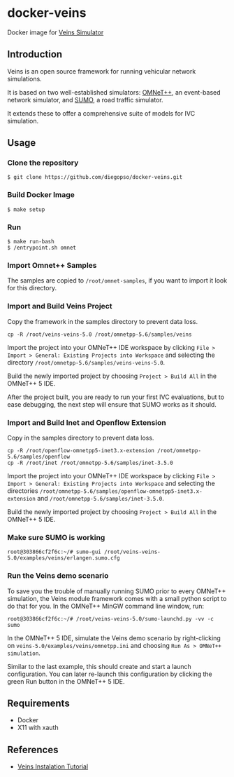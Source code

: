 docker-veins
============

Docker image for [Veins Simulator](https://veins.car2x.org/)

## Introduction

Veins is an open source framework for running vehicular network simulations.

It is based on two well-established simulators: [OMNeT++](https://www.omnetpp.org/), an event-based network simulator, and [SUMO](http://sumo.dlr.de/index.html), a road traffic simulator.

It extends these to offer a comprehensive suite of models for IVC simulation.

## Usage

### Clone the repository

```console
$ git clone https://github.com/diegopso/docker-veins.git
```

### Build Docker Image

```console
$ make setup
```

### Run

```console
$ make run-bash
$ /entrypoint.sh omnet
```

### Import Omnet++ Samples

The samples are copied to `/root/omnet-samples`, if you want to import it look for this directory.

### Import and Build Veins Project

Copy 	the framework in the samples directory to prevent data loss.

```
cp -R /root/veins-veins-5.0 /root/omnetpp-5.6/samples/veins
```

Import the project into your OMNeT++ IDE workspace by clicking `File > Import > General: Existing Projects into Workspace` and selecting the directory `/root/omnetpp-5.6/samples/veins-veins-5.0`.

Build the newly imported project by choosing `Project > Build All` in the OMNeT++ 5 IDE.

After the project built, you are ready to run your first IVC evaluations, but to ease debugging, the next step will ensure that SUMO works as it should.

### Import and Build Inet and Openflow Extension

Copy in the samples directory to prevent data loss.

```
cp -R /root/openflow-omnetpp5-inet3.x-extension /root/omnetpp-5.6/samples/openflow
cp -R /root/inet /root/omnetpp-5.6/samples/inet-3.5.0
```

Import the project into your OMNeT++ IDE workspace by clicking `File > Import > General: Existing Projects into Workspace` and selecting the directories `/root/omnetpp-5.6/samples/openflow-omnetpp5-inet3.x-extension` and `/root/omnetpp-5.6/samples/inet-3.5.0`.

Build the newly imported project by choosing `Project > Build All` in the OMNeT++ 5 IDE.

### Make sure SUMO is working

```console
root@303866cf2f6c:~/# sumo-gui /root/veins-veins-5.0/examples/veins/erlangen.sumo.cfg
```

### Run the Veins demo scenario

To save you the trouble of manually running SUMO prior to every OMNeT++ simulation, the Veins module framework comes with a small python script to do that for you. In the OMNeT++ MinGW command line window, run:

```console
root@303866cf2f6c:~/# /root/veins-veins-5.0/sumo-launchd.py -vv -c sumo
```

In the OMNeT++ 5 IDE, simulate the Veins demo scenario by right-clicking on `veins-5.0/examples/veins/omnetpp.ini` and choosing `Run As > OMNeT++ simulation`.

Similar to the last example, this should create and start a launch configuration. You can later re-launch this configuration by clicking the green Run button in the OMNeT++ 5 IDE.

## Requirements

* Docker
* X11 with xauth

## References
* [Veins Instalation Tutorial](https://veins.car2x.org/tutorial/)

